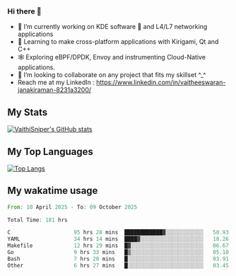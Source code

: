 ### Hi there 👋

- 🔭 I’m currently working on KDE software 💓 and L4/L7 networking applications 
- 📖 Learning to make cross-platform applications with Kirigami, Qt and C++
- 🕸️ Exploring eBPF/DPDK, Envoy and instrumenting Cloud-Native applications. 
- 👯 I’m looking to collaborate on any project that fits my skillset ^_^
- Reach me at my LinkedIn : https://www.linkedin.com/in/vaitheeswaran-janakiraman-8231a3200/

## My Stats
[![VaithiSniper's GitHub stats](https://github-readme-stats.vercel.app/api?username=VaithiSniper&hide=stars&theme=radical)](https://github.com/anuraghazra/github-readme-stats)

## My Top Languages

[![Top Langs](https://github-readme-stats.vercel.app/api/top-langs/?username=VaithiSniper&layout=compact)](https://github.com/anuraghazra/github-readme-stats)

## My wakatime usage

<!--START_SECTION:waka-->

```rust
From: 10 April 2025 - To: 09 October 2025

Total Time: 181 hrs

C                    95 hrs 28 mins  ████████████▓░░░░░░░░░░░░   50.93 %
YAML                 34 hrs 14 mins  ████▓░░░░░░░░░░░░░░░░░░░░   18.26 %
Makefile             12 hrs 29 mins  █▓░░░░░░░░░░░░░░░░░░░░░░░   06.67 %
Go                   9 hrs 33 mins   █▒░░░░░░░░░░░░░░░░░░░░░░░   05.10 %
Bash                 7 hrs 20 mins   █░░░░░░░░░░░░░░░░░░░░░░░░   03.91 %
Other                6 hrs 27 mins   █░░░░░░░░░░░░░░░░░░░░░░░░   03.45 %
```

<!--END_SECTION:waka-->
